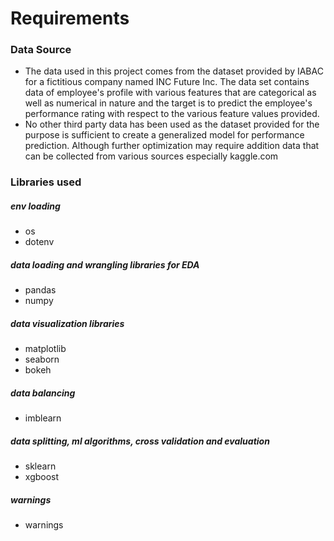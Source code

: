 # __Requirements__

### __Data Source__
- The data used in this project comes from the dataset provided by IABAC for a fictitious company named INC Future Inc. The data set contains data of employee's profile with various features that are categorical as well as numerical in nature and the target is to predict the employee's performance rating with respect to the various feature values provided.
- No other third party data has been used as the dataset provided for the purpose is sufficient to create a generalized model for performance prediction. Although further optimization may require addition data that can be collected from various sources especially kaggle.com

### __Libraries used__
##### env loading
- os
- dotenv

##### data loading and wrangling libraries for EDA
- pandas
- numpy

##### data visualization libraries
- matplotlib
- seaborn
- bokeh

##### data balancing
- imblearn

##### data splitting, ml algorithms, cross validation and evaluation
- sklearn
- xgboost

##### warnings
- warnings